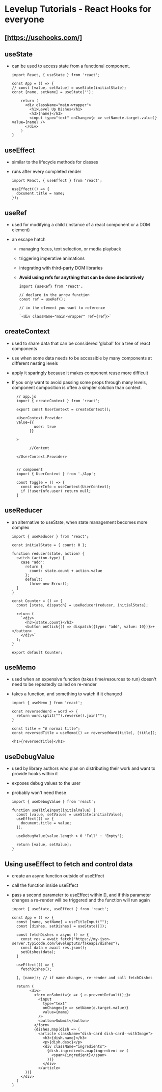 # Levelup Tutorials - React Hooks for everyone

## [https://usehooks.com/]

## useState

- can be used to access state from a functional component.


      import React, { useState } from 'react';

      const App = () => {
      // const [value, setValue] = useState(initialState);
      const [name, setName] = useState('');

          return (
            <div className="main-wrapper">
              <h1>Level Up Dishes</h1>
              <h3>{name}</h3>
              <input type="text" onChange={e => setName(e.target.value)} value={name} />
            </div>
          )
      }

## useEffect

- similar to the lifecycle methods for classes
- runs after every completed render


      import React, { useEffect } from 'react';

      useEffect(() => {
        document.title = name;
      });

## useRef

- used for modifying a child (instance of a react component or a DOM element)
- an escape hatch

  - managing focus, text selection, or media playback
  - triggering imperative animations
  - integrating with third-party DOM libraries
  - **Avoid using refs for anything that can be done declaratively**


        import {useRef} from 'react';

        // declare in the arrow function
        const ref = useRef();

        // in the element you want to reference

        `<div className="main-wrapper" ref={ref}>`

## createContext

- used to share data that can be considered 'global' for a tree of react components
- use when some data needs to be accessible by many components at different nesting levels
- apply it sparingly because it makes component reuse more difficult
- If you only want to avoid passing some props through many levels, component composition is often a simpler solution than context.


        // app.js
        import { createContext } from 'react';

        export const UserContext = createContext();

        <UserContext.Provider
        value={{
                user: true
              }}

        >

              //Content

        </UserContext.Provider>


        // component
        import { UserContext } from './App';

        const Toggle = () => {
          const userInfo = useContext(UserContext);
          if (!userInfo.user) return null;
        }

## useReducer

- an alternative to useState, when state management becomes more complex


      import { useReducer } from 'react';

      const initialState = { count: 0 };

      function reducer(state, action) {
        switch (action.type) {
          case "add":
            return {
              count: state.count + action.value
            };
            default:
              throw new Error();
        }
      }

      const Counter = () => {
        const [state, dispatch] = useReducer(reducer, initialState);

        return (
          `<div>
            <h3>{state.count}</h3>
            <button onClick{() => dispatch({type: "add", value: 10})}>+</button>
          </div>`
        );
      }

      export default Counter;

## useMemo

- used when an expensive function (takes time/resources to run) doesn't need to be repeatedly called on re-render
- takes a function, and something to watch if it changed

      import { useMemo } from 'react';

      const reversedWord = word => {
        return word.split("").reverse().join("");
      }

      const title = "A normal title";
      const reversedTitle = useMemo(() => reversedWord(title), [title]);

      <h1>{reversedTitle}</h1>

## useDebugValue

- used by library authors who plan on distributing their work and want to provide hooks within it
- exposes debug values to the user
- probably won't need these

      import { useDebugValue } from 'react';

      function useTitleInput(initialValue) {
        const [value, setValue] = useState(initialValue);
        useEffect(() => {
          document.title = value;
        });

        useDebugValue(value.length > 0 'Full' : 'Empty');

        return [value, setValue];
      }

## Using useEffect to fetch and control data

- create an async function outside of useEffect
- call the function inside useEffect
- pass a second parameter to useEffect within [], and if this parameter changes a re-render will be triggered and the function will run again

      import { useState, useEffect } from 'react';

      const App = () => {
        const [name, setName] = useTitleInput("");
        const [dishes, setDishes] = useState([]);

        const fetchDishes = async () => {
          const res = await fetch("https://my-json-server.typicode.com/leveluptuts/fakeapi/dishes");
          const data = await res.json();
          setDishes(data);
        }

        useEffect(() => {
          fetchDishes();

        }, [name]); // if name changes, re-render and call fetchDishes

        return (
              <div>
                <form onSubmit={e => { e.preventDefault();}>
                  <input
                    type="text"
                    onChange={e => setName(e.target.value)}
                    value={name}
                  />
                  <button>Submit</button>
                </form>
                {dishes.map(dish => (
                  <article className="dish-card dish-card--withImage">
                    <h3>{dish.name}</h3>
                    <p>{dish.desc}</p>
                    <div className="ingredients">
                      {dish.ingredients.map(ingredient => (
                        <span>{ingredient}</span>
                      ))}
                    </div>
                  </article>
            ))}
          </div>
        )
      }
